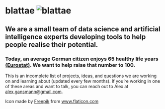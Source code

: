 # blattae <img src="http://s0288.pythonanywhere.com/static/insect.png" alt="blattae" class="inline"/>

## We are a small team of data science and artificial intelligence experts developing tools to help people realise their potential. 
### Today, an average German citizen enjoys 65 healthy life years <a href="http://ec.europa.eu/eurostat/statistics-explained/index.php?title=File:Healthy_life_years,_2015_(years)_YB17.png" title="Eurostat">(Eurostat)</a>. We want to help raise that number to 100.

This is an incomplete list of projects, ideas, and questions we are working on and learning about (updated every few months).
If you’re working in one of these areas and want to talk, you can reach out to Alex at alex.gansmann@gmail.com.

































Icon made by <a href="http://www.freepik.com" title="Freepik">Freepik</a> from www.flaticon.com
